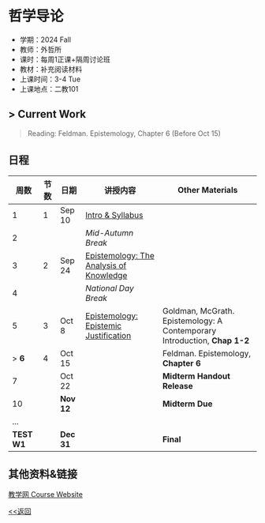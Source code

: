 # 哲学导论

* 学期：2024 Fall
* 教师：外哲所
* 课时：每周1正课+隔周讨论班
* 教材：补充阅读材料
* 上课时间：3-4 Tue
* 上课地点：二教101

## > Current Work
> Reading: Feldman. Epistemology, Chapter 6 (Before Oct 15)

## 日程

| 周数 |节数|日期|讲授内容                             | Other Materials     |
| ---- | ----|--------|------------------------ | ------------- |
|1|1|Sep 10|[Intro & Syllabus](https://calvinxiaocao.github.io/courses/24fa/phi/Syllabus.pdf)||
|2|||*Mid-Autumn Break*||
|3|2|Sep 24|[Epistemology: The Analysis of Knowledge](https://calvinxiaocao.github.io/courses/24fa/phi/The-Analysis-Of-Knowledge.pdf)|
|4|||*National Day Break*||
|5|3|Oct 8|[Epistemology: Epistemic Justification](https://calvinxiaocao.github.io/courses/24fa/phi/Epistemic-Justification.pdf)|Goldman, McGrath. Epistemology: A Contemporary Introduction, **Chap 1-2**|
|> **6**|4|Oct 15||Feldman. Epistemology, **Chapter 6**|
|7||Oct 22||**Midterm Handout Release**|
|10||**Nov 12**||**Midterm Due**|
|...|
|**TEST W1**||**Dec 31**||**Final**|

## 其他资料&链接
[教学网 Course Website](https://course.pku.edu.cn/webapps/blackboard/execute/announcement?method=search&context=course_entry&course_id=_74354_1&handle=announcements_entry&mode=view)

[<<返回](university_courses)
